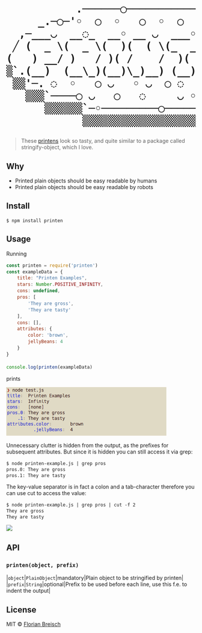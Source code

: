 <h1><pre>
           .──────◯──────────────.
     _.─◯─'◦  ◯  ◦   ◯  ◦  ◯   ◯ ◡`─◌──.
  ,─___◡  __◌_  __◦ __ ◡  ___◦  __◦_  __'_.
 ╱ (  _ \(  _ \(  )(  ( \(_  _)(  __)(  ( \╲
(   ) __/ )   / )( /    /  )(   ) _) /    / )
▒`.(__)  (__\_)(__)\_)__) (__) (____)\_)__)'▒
 ▒▒'─. ◌  ◦   ◯ ◡   ◦ ◡  ◯ ◌   ◯     ◌ ,─'▒▒
   ▒▒▒`────◯ ◡   ◯   ◌     ◡ ◦   _.◯──'▒▒▒
      ▒▒▒▒▒▒`─◦─────────◯──────◯'▒▒▒▒▒▒
            ▒▒▒▒▒▒▒▒▒▒▒▒▒▒▒▒▒▒▒▒▒
</pre></h1>

> These [printens][printens] look so tasty, and quite similar to a package called stringify-object, which I love.

## Why

* Printed plain objects should be easy readable by humans
* Printed plain objects should be easy readable by robots

## Install

    $ npm install printen

## Usage

Running

```javascript
const printen = require('printen')
const exampleData = {
	title: "Printen Examples",
	stars: Number.POSITIVE_INFINITY,
	cons: undefined,
	pros: [
		'They are gross',
		'They are tasty'
	],
	cons: [],
	attributes: {
		color: 'brown',
		jellyBeans: 4
	}
}

console.log(printen(exampleData)
```

prints

![](example.png)

Unnecessary clutter is hidden from the output, as the prefixes for subsequent attributes. But since it is hidden you can still access it via grep:

```
$ node printen-example.js | grep pros                   
pros.0:	They are gross
pros.1:	They are tasty
```

The key-value separator is in fact a colon and a tab-character therefore you can use cut to access the value:

```
$ node printen-example.js | grep pros | cut -f 2
They are gross
They are tasty
```

![](https://media.giphy.com/media/Ns3TQiTMrJuTK/giphy.gif)

## API

### `printen(object, prefix)`

|`object`|`PlainObject`|mandatory|Plain object to be stringified by printen|
|`prefix`|`String`|optional|Prefix to be used before each line, use this f.e. to indent the output|

## License

MIT © [Florian Breisch](https://github.com/florianb)

[printens]: http://www.diaryofamadhausfrau.com/2010/12/aachener-printen-christmas-market.html "A printen recipe"
